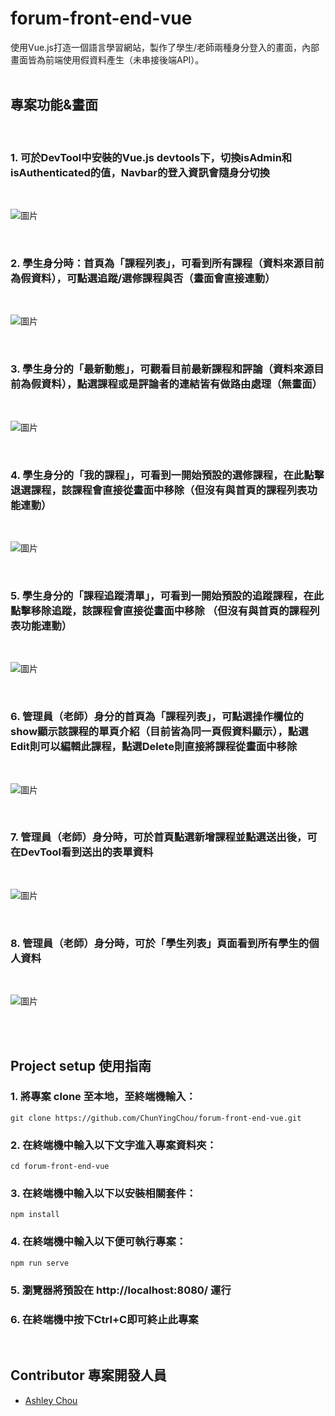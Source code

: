 # forum-front-end-vue
使用Vue.js打造一個語言學習網站，製作了學生/老師兩種身分登入的畫面，內部畫面皆為前端使用假資料產生（未串接後端API）。
<br />
<br />

## 專案功能&畫面
<br />

### 1. 可於DevTool中安裝的Vue.js devtools下，切換isAdmin和isAuthenticated的值，Navbar的登入資訊會隨身分切換
<br />

![圖片](https://upload.cc/i1/2023/06/26/YlbEpw.jpg)

<br />

### 2. 學生身分時：首頁為「課程列表」，可看到所有課程（資料來源目前為假資料），可點選追蹤/選修課程與否（畫面會直接連動）
<br />

![圖片](https://upload.cc/i1/2023/06/26/1SVmjn.jpg)

<br />

### 3. 學生身分的「最新動態」，可觀看目前最新課程和評論（資料來源目前為假資料），點選課程或是評論者的連結皆有做<strong>路由處理</strong>（無畫面）
<br />

![圖片](https://upload.cc/i1/2023/06/26/dvOABs.jpg)

<br />

### 4. 學生身分的「我的課程」，可看到一開始預設的選修課程，在此點擊<strong>退選課程</strong>，該課程會直接從畫面中移除（但沒有與首頁的課程列表功能連動）
<br />

![圖片](https://upload.cc/i1/2023/06/26/XRlyrZ.jpg)

<br />

### 5. 學生身分的「課程追蹤清單」，可看到一開始預設的追蹤課程，在此點擊<strong>移除追蹤</strong>，該課程會直接從畫面中移除 （但沒有與首頁的課程列表功能連動）
<br />

![圖片](https://upload.cc/i1/2023/06/26/SQ3iCT.jpg)

<br />

### 6. 管理員（老師）身分的首頁為「課程列表」，可點選<strong>操作</strong>欄位的show顯示該課程的單頁介紹（目前皆為同一頁假資料顯示），點選Edit則可以編輯此課程，點選Delete則直接將課程從畫面中移除
<br />

![圖片](https://upload.cc/i1/2023/06/26/BdvQ0f.jpg)

<br />

### 7. 管理員（老師）身分時，可於首頁點選<strong>新增課程</strong>並點選送出後，可在DevTool看到送出的表單資料
<br />

![圖片](https://upload.cc/i1/2023/06/26/E3MuqI.jpg)

<br />

### 8. 管理員（老師）身分時，可於「學生列表」頁面看到所有學生的個人資料
<br />

![圖片](https://upload.cc/i1/2023/06/26/HWjrkR.jpg)

<br />
<br />

## Project setup 使用指南

### 1. 將專案 clone 至本地，至終端機輸入：
```
git clone https://github.com/ChunYingChou/forum-front-end-vue.git
```
### 2. 在終端機中輸入以下文字進入專案資料夾：
```
cd forum-front-end-vue
```
### 3. 在終端機中輸入以下以安裝相關套件：
```
npm install
```
### 4. 在終端機中輸入以下便可執行專案：
```
npm run serve
```

### 5. 瀏覽器將預設在 http://localhost:8080/ 運行

### 6. 在終端機中按下Ctrl+C即可終止此專案

<br/>

## Contributor 專案開發人員
- [Ashley Chou](https://github.com/ChunYingChou)
